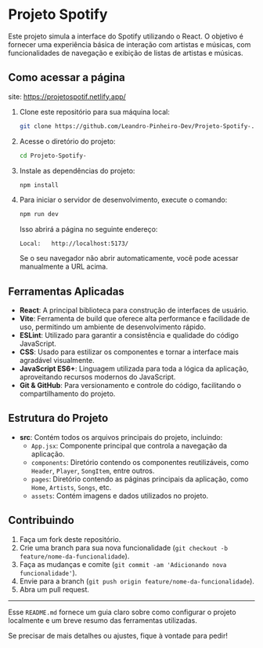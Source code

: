 

# Projeto Spotify

Este projeto simula a interface do Spotify utilizando o React. O objetivo é fornecer uma experiência básica de interação com artistas e músicas, com funcionalidades de navegação e exibição de listas de artistas e músicas.

## Como acessar a página
site: https://projetospotif.netlify.app/

1. Clone este repositório para sua máquina local:

   ```bash
   git clone https://github.com/Leandro-Pinheiro-Dev/Projeto-Spotify-.git
   ```

2. Acesse o diretório do projeto:

   ```bash
   cd Projeto-Spotify-
   ```

3. Instale as dependências do projeto:

   ```bash
   npm install
   ```

4. Para iniciar o servidor de desenvolvimento, execute o comando:

   ```bash
   npm run dev
   ```

   Isso abrirá a página no seguinte endereço:

   ```
   Local:   http://localhost:5173/
   ```

   Se o seu navegador não abrir automaticamente, você pode acessar manualmente a URL acima.

## Ferramentas Aplicadas

- **React**: A principal biblioteca para construção de interfaces de usuário.
- **Vite**: Ferramenta de build que oferece alta performance e facilidade de uso, permitindo um ambiente de desenvolvimento rápido.
- **ESLint**: Utilizado para garantir a consistência e qualidade do código JavaScript.
- **CSS**: Usado para estilizar os componentes e tornar a interface mais agradável visualmente.
- **JavaScript ES6+**: Linguagem utilizada para toda a lógica da aplicação, aproveitando recursos modernos do JavaScript.
- **Git & GitHub**: Para versionamento e controle do código, facilitando o compartilhamento do projeto.

## Estrutura do Projeto

- **src**: Contém todos os arquivos principais do projeto, incluindo:
  - `App.jsx`: Componente principal que controla a navegação da aplicação.
  - `components`: Diretório contendo os componentes reutilizáveis, como `Header`, `Player`, `SongItem`, entre outros.
  - `pages`: Diretório contendo as páginas principais da aplicação, como `Home`, `Artists`, `Songs`, etc.
  - `assets`: Contém imagens e dados utilizados no projeto.

## Contribuindo

1. Faça um fork deste repositório.
2. Crie uma branch para sua nova funcionalidade (`git checkout -b feature/nome-da-funcionalidade`).
3. Faça as mudanças e comite (`git commit -am 'Adicionando nova funcionalidade'`).
4. Envie para a branch (`git push origin feature/nome-da-funcionalidade`).
5. Abra um pull request.

---

Esse `README.md` fornece um guia claro sobre como configurar o projeto localmente e um breve resumo das ferramentas utilizadas.

Se precisar de mais detalhes ou ajustes, fique à vontade para pedir!
